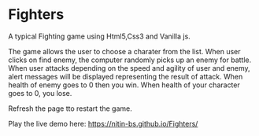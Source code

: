 # Fighters

A typical Fighting game using Html5,Css3 and Vanilla js.

The game allows the user to choose a charater from the list.
When user clicks on find enemy, the computer randomly picks up an enemy for battle.
When user attacks depending on the speed and agility of user and enemy, alert messages will be displayed representing the result of attack.
When health of enemy goes to 0 then you win.
When health of your character goes to 0, you lose.

Refresh the page tto restart the game.


Play the live demo here: https://nitin-bs.github.io/Fighters/
